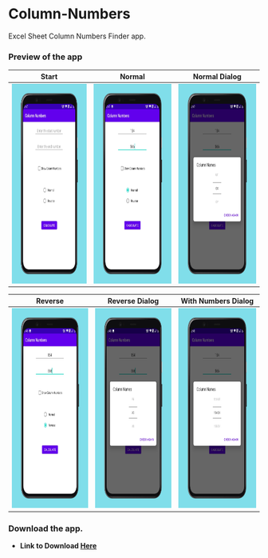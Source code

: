 # Column-Numbers
Excel Sheet Column Numbers Finder app.

### Preview of the app
|Start | Normal | Normal Dialog |
|:-----------------:|:--------------------:|:---------------------:|
| <img src="https://raw.githubusercontent.com/Iltwats/CDN/master/Android/ColName/st.png" height="400"/>|<img src="https://raw.githubusercontent.com/Iltwats/CDN/master/Android/ColName/1.png" height="400"/>|<img src="https://raw.githubusercontent.com/Iltwats/CDN/master/Android/ColName/2.png" height="400"/>|

| Reverse| Reverse Dialog |  With Numbers Dialog|
|:-----------------:|:--------------------:|:---------------------:|
| <img src="https://raw.githubusercontent.com/Iltwats/CDN/master/Android/ColName/3.png" height="400"/>|<img src="https://raw.githubusercontent.com/Iltwats/CDN/master/Android/ColName/4.png" height="400"/>|<img src="https://raw.githubusercontent.com/Iltwats/CDN/master/Android/ColName/5.png" height="400"/>|

### Download the app.
* **Link to Download [Here](https://github.com/Iltwats/Column-Numbers/releases/download/v1.0/Column.Checker.apk)**
